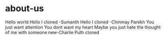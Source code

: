 # about-us

Hello world
Hello I cloned -Sumanth
Hello I cloned -Chinmay Parekh
You just want attention
You dont want my heart
Maybe you just hate the thought of me with someone new-Charlie Puth cloned
